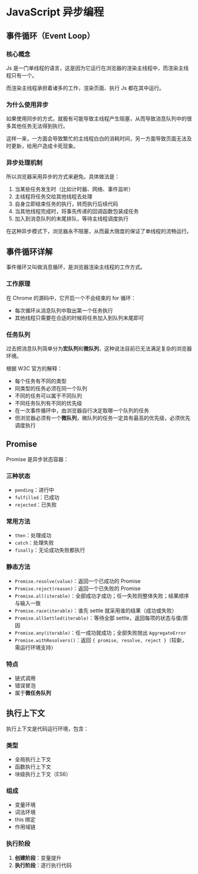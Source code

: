 # JavaScript 异步编程

## 事件循环（Event Loop）

### 核心概念

Js 是一门单线程的语言，这是因为它运行在浏览器的渲染主线程中，而渲染主线程只有一个。

而渲染主线程承担着诸多的工作，渲染页面、执行 Js 都在其中运行。

### 为什么使用异步

如果使用同步的方式，就极有可能导致主线程产生阻塞，从而导致消息队列中的很多其他任务无法得到执行。

这样一来，一方面会导致繁忙的主线程白白的消耗时间，另一方面导致页面无法及时更新，给用户造成卡死现象。

### 异步处理机制

所以浏览器采用异步的方式来避免。具体做法是：

1. 当某些任务发生时（比如计时器、网络、事件监听）
2. 主线程将任务交给其他线程去处理
3. 自身立即结束任务的执行，转而执行后续代码
4. 当其他线程完成时，将事先传递的回调函数包装成任务
5. 加入到消息队列的末尾排队，等待主线程调度执行

在这种异步模式下，浏览器永不阻塞，从而最大限度的保证了单线程的流畅运行。

## 事件循环详解

事件循环又叫做消息循环，是浏览器渲染主线程的工作方式。

### 工作原理

在 Chrome 的源码中，它开启一个不会结束的 for 循环：

- 每次循环从消息队列中取出第一个任务执行
- 其他线程只需要在合适的时候将任务加入到队列末尾即可

### 任务队列

过去把消息队列简单分为**宏队列**和**微队列**，这种说法目前已无法满足复杂的浏览器环境。

根据 W3C 官方的解释：

- 每个任务有不同的类型
- 同类型的任务必须在同一个队列
- 不同的任务可以属于不同队列
- 不同任务队列有不同的优先级
- 在一次事件循环中，由浏览器自行决定取哪一个队列的任务
- 但浏览器必须有一个**微队列**，微队列的任务一定具有最高的优先级，必须优先调度执行

## Promise

Promise 是异步状态容器：

### 三种状态

- `pending`：进行中
- `fulfilled`：已成功
- `rejected`：已失败

### 常用方法

- `then`：处理成功
- `catch`：处理失败
- `finally`：无论成功失败都执行

### 静态方法

- `Promise.resolve(value)`：返回一个已成功的 Promise
- `Promise.reject(reason)`：返回一个已失败的 Promise
- `Promise.all(iterable)`：全部成功才成功；任一失败则整体失败；结果顺序与输入一致
- `Promise.race(iterable)`：谁先 settle 就采用谁的结果（成功或失败）
- `Promise.allSettled(iterable)`：等待全部 settle，返回每项的状态与值/原因
- `Promise.any(iterable)`：任一成功就成功；全部失败抛出 `AggregateError`
- `Promise.withResolvers()`：返回 `{ promise, resolve, reject }`（较新，需运行环境支持）

### 特点

- 链式调用
- 错误冒泡
- 属于**微任务队列**

## 执行上下文

执行上下文是代码运行环境，包含：

### 类型

- 全局执行上下文
- 函数执行上下文
- 块级执行上下文（ES6）

### 组成

- 变量环境
- 词法环境
- this 绑定
- 作用域链

### 执行阶段

1. **创建阶段**：变量提升
2. **执行阶段**：逐行执行代码
